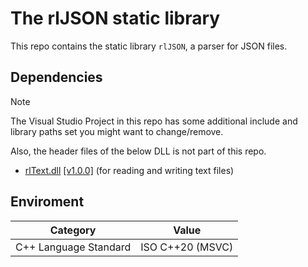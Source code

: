 # The rlJSON static library

This repo contains the static library `rlJSON`, a parser for JSON files.


## Dependencies

> [!NOTE]
> The Visual Studio Project in this repo has some additional include and library paths set you might
want to change/remove.
> 
> Also, the header files of the below DLL is not part of this repo.

* [rlText.dll](https://rle.sh/git/rlText) [\[v1.0.0\]](https://rle.sh/rlText/releases/tag/v1.0.0)
(for reading and writing text files)


## Enviroment

| Category              | Value                     |
|-----------------------|---------------------------|
| C++ Language Standard | ISO C++20 (MSVC)          |
